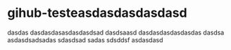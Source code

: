 # gihub-testeasdasdasdasdasd
dasdas
dasdasdasasdasdasdsad
dasdsaasd
dasdasdasdasdasdas
dasdsa
asdasdsadsadas
sdasdsad
sadas
sdsddsf
asdasdasd
